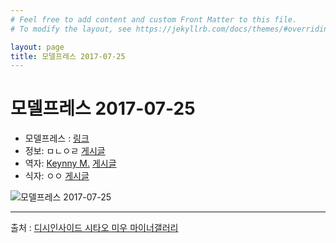 ```yaml
---
# Feel free to add content and custom Front Matter to this file.
# To modify the layout, see https://jekyllrb.com/docs/themes/#overriding-theme-defaults

layout: page
title: 모델프레스 2017-07-25
---
```


# 모델프레스 2017-07-25

* 모델프레스 : [링크](https://mdpr.jp/news/detail/1781958)
* 정보: ㅁㄴㅇㄹ [게시글](http://gall.dcinside.com/mgallery/board/view/?id=shitaomiu&no=13783)
* 역자: [Keynny M.](http://gallog.dcinside.com/neckhunt) [게시글](http://gall.dcinside.com/mgallery/board/view/?id=shitaomiu&no=13918)
* 식자: ㅇㅇ [게시글](http://gall.dcinside.com/mgallery/board/view/?id=shitaomiu&no=14267)

![모델프레스 2017-07-25](/assets/images/magazine_0001.png)

---

출처 : [디시인사이드 시타오 미우 마이너갤러리](http://shitaomiu.com)

